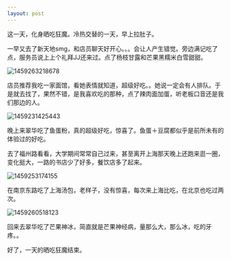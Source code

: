 ```yaml
---
layout: post
---
```


这一天，化身晒吃狂魔。冷热交替的一天，早上拉肚子。

一早又去了新天地smg，和店员聊天好开心。。。会让人产生错觉。旁边满记吃了点，服务员说上上个礼拜JJ还来过。点了杨枝甘露和芒果黑糯米白雪甜甜。

![1459263218678](http://binnng.coding.io/assets/images/1459263218678.jpg)

店员推荐我吃一家面馆，看她表情就知道，超级好吃。。她说一定会有人排队。于是就去找了，果然不错，是我喜欢吃的那种，点了辣肉面加蛋，听老板口音还是我们那边的人。

![1459231425443](http://binnng.coding.io/assets/images/1459231425443.jpg)

晚上来翠华吃了鱼蛋粉，真的超级好吃，惊喜了。鱼蛋＋豆腐都似乎是前所未有的体验过的好吃。

去了福州路看看，大学期间常常自己过来，甚至离开上海那天晚上还跑来逛一圈，变化挺大，一路的书店少了好多，餐饮店多了起来。

![1459253174155](http://binnng.coding.io/assets/images/1459253174155.jpg)

在南京东路吃了上海汤包，老样子，没有惊喜，每次来上海比吃，在北京也吃过两次。

![1459260518123](http://binnng.coding.io/assets/images/1459260518123.jpg)

回来去翠华吃了芒果神冰，简直就是芒果神经病，量那么大，那么冰，吃的牙疼。。

好了，一天的晒吃狂魔结束。